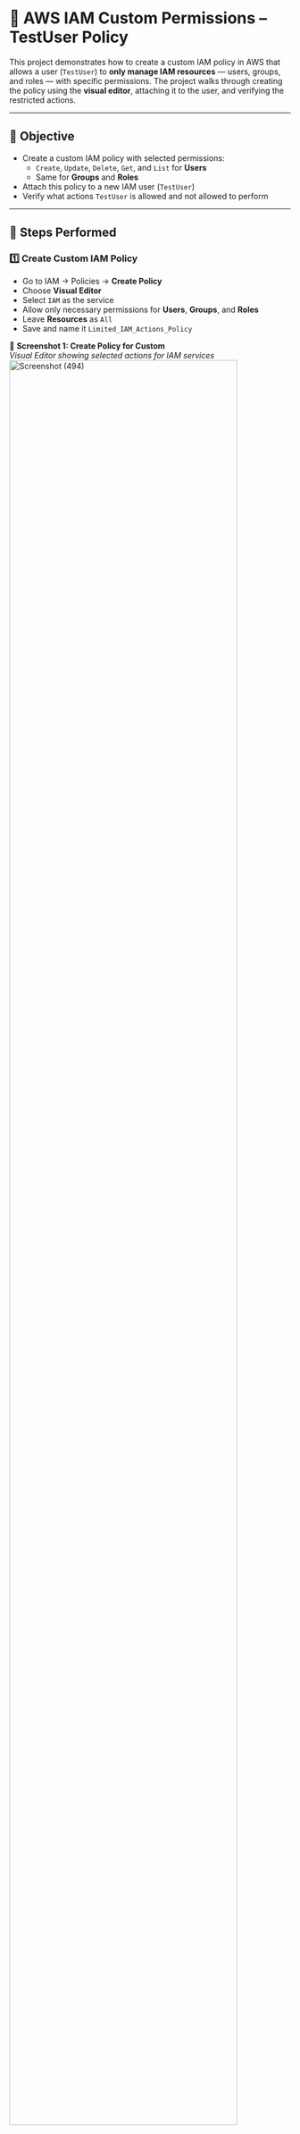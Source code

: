 # 🔐 AWS IAM Custom Permissions – TestUser Policy

This project demonstrates how to create a custom IAM policy in AWS that allows a user (`TestUser`) to **only manage IAM resources** — users, groups, and roles — with specific permissions. The project walks through creating the policy using the **visual editor**, attaching it to the user, and verifying the restricted actions.

---

## 🎯 Objective

- Create a custom IAM policy with selected permissions:
  - `Create`, `Update`, `Delete`, `Get`, and `List` for **Users**
  - Same for **Groups** and **Roles**
- Attach this policy to a new IAM user (`TestUser`)
- Verify what actions `TestUser` is allowed and not allowed to perform

---

## 🧰 Steps Performed

### 1️⃣ Create Custom IAM Policy

- Go to IAM → Policies → **Create Policy**
- Choose **Visual Editor**
- Select `IAM` as the service
- Allow only necessary permissions for **Users**, **Groups**, and **Roles**
- Leave **Resources** as `All`
- Save and name it `Limited_IAM_Actions_Policy`

📸 **Screenshot 1: Create Policy for Custom**  
_Visual Editor showing selected actions for IAM services_
<img src="https://github.com/user-attachments/assets/e9824dbc-254e-4692-a389-e726a38a7b52" alt="Screenshot (494)" width="90%" />

---

### 2️⃣ Create IAM User – `TestUser`

- Go to IAM → Users → **Add user**
- Username: `TestUser`
- Enable AWS Console access with password
- Skip permission assignment for now

📸 **Screenshot 2: TestUser Created**  
_TestUser details page after creation_
<img src="https://github.com/user-attachments/assets/e9824dbc-254e-4692-a389-e726a38a7b52" alt="Screenshot (494)" width="90%" />

---

### 3️⃣ Attach Custom Policy to TestUser

- Navigate to `TestUser` → **Permissions** tab → Add permissions
- Choose “Attach policies directly”
- Attach `Limited_IAM_Actions_Policy`

📸 **Screenshot 3: Attach Policies**  
_Custom policy attached to TestUser_
<img src="https://github.com/user-attachments/assets/8f4a0463-fd76-4b51-9f88-e3191cefd44e" alt="Screenshot (495)" width="90%" />

---

### 4️⃣ Login as TestUser & Explore Console

- Open a private window and login using `TestUser` credentials
- Access IAM dashboard

📸 **Screenshot 4: TestUser Dashboard**  
_Access to IAM but limited options_
<img src="https://github.com/user-attachments/assets/a91da9c7-3f73-4339-87f6-790314b95df2" alt="Screenshot (496)" width="90%" />

---

### 5️⃣ Test Action Restrictions

- Try creating a new IAM user and **attach a policy**
- Expected: Attach policy step **fails**

📸 **Screenshot 5: TestUser Can’t Attach Policy**  
_Access denied while attaching policy during user creation_
<img src="https://github.com/user-attachments/assets/a4f89a10-79a7-4009-abe9-df612991f9e2" alt="Screenshot (497)" width="90%" />

---

### 6️⃣ Create IAM Resources as TestUser

- Create a user: `test1` → Successful
- Create a role with minimal configuration → Successful

📸 **Screenshot 6: New User Created – test1**  
_User created by TestUser_
<img src="https://github.com/user-attachments/assets/55a41c5b-bddf-4fd6-80b0-ca28d422325b" alt="Screenshot (498)" width="90%" />

📸 **Screenshot 7: Created Role**  
_Role created with allowed permissions_
<img src="https://github.com/user-attachments/assets/60878f74-9055-43e0-9e21-d91a894c8745" alt="Screenshot (499)" width="90%" />

---

### 7️⃣ Try Accessing Non-IAM Services

- Navigate to S3 from TestUser’s session
- Access should be denied since the policy doesn’t allow it

📸 **Screenshot 8: S3 Dashboard – Access Denied**  
_Error message when accessing S3 dashboard_
<img width="1920" height="898" alt="Screenshot (500)" src="https://github.com/user-attachments/assets/7bb16aae-3cce-40c1-b61a-2b58380ffb3c" />

---

## ✅ Outcome

After testing with `TestUser`, the following results were confirmed:

- ✅ **Allowed**:
  - Create, update, delete IAM users
  - Create, update, delete groups and roles
  - View and list IAM entities

- ❌ **Denied**:
  - Attach policies to users/roles
  - Access to S3, EC2, Billing, or other services

---

## 🧠 Key Learnings & Observations

- The **Visual Editor** helps build fine-tuned IAM policies easily
- `TestUser` was able to manage users, groups, and roles, as expected
- The user **could not attach policies**, since that specific permission wasn’t included
- AWS IAM lets you **test and validate** custom permission boundaries effectively

---

## 🏷️ Tags

`AWS` `IAM` `Access Control` `Custom Policy` `Security` `TestUser` `Permissions Testing` `Mini Project`

---
